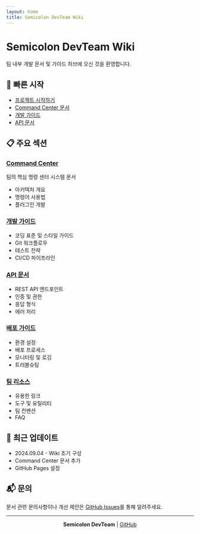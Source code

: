 ```yaml
---
layout: home
title: Semicolon DevTeam Wiki
---
```


# Semicolon DevTeam Wiki

팀 내부 개발 문서 및 가이드 허브에 오신 것을 환영합니다.

## 🚀 빠른 시작

- [프로젝트 시작하기](./getting-started/README.md)
- [Command Center 문서](./command-center/README.md)
- [개발 가이드](./development/README.md)
- [API 문서](./api/README.md)

## 📋 주요 섹션

### [Command Center](./command-center/README.md)
팀의 핵심 명령 센터 시스템 문서
- 아키텍처 개요
- 명령어 사용법
- 플러그인 개발

### [개발 가이드](./development/README.md)
- 코딩 표준 및 스타일 가이드
- Git 워크플로우
- 테스트 전략
- CI/CD 파이프라인

### [API 문서](./api/README.md)
- REST API 엔드포인트
- 인증 및 권한
- 응답 형식
- 에러 처리

### [배포 가이드](./deployment/README.md)
- 환경 설정
- 배포 프로세스
- 모니터링 및 로깅
- 트러블슈팅

### [팀 리소스](./resources/README.md)
- 유용한 링크
- 도구 및 유틸리티
- 팀 컨벤션
- FAQ

## 🔄 최근 업데이트

- 2024.09.04 - Wiki 초기 구성
- Command Center 문서 추가
- GitHub Pages 설정

## 📬 문의

문서 관련 문의사항이나 개선 제안은 [GitHub Issues](https://github.com/semicolon-devteam/docs/issues)를 통해 알려주세요.

---

<div align="center">
  <strong>Semicolon DevTeam</strong> | 
  <a href="https://github.com/semicolon-devteam">GitHub</a>
</div>